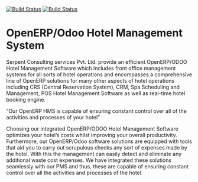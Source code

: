 [![Build Status](https://travis-ci.org/JayVora-SerpentCS/hotelmgmt_v8.svg?branch=10.0)](https://travis-ci.org/JayVora-SerpentCS/hotelmgmt_v8)
[![Build Status](https://travis-ci.org/JayVora-SerpentCS/hotelmgmt_v8.svg?branch=master)](https://travis-ci.org/JayVora-SerpentCS/hotelmgmt_v8)

OpenERP/Odoo Hotel Management System
====================================

Serpent Consulting services Pvt. Ltd. provide an efficient OpenERP/ODOO Hotel Management Software which includes front office management systems for all sorts of hotel operations and encompasses a comprehensive line of OpenERP solutions for many other aspects of hotel operations including CRS (Central Reservation System), CRM, Spa Scheduling and Management, POS Hotel Management Software as well as real-time hotel booking engine.

“Our OpenERP HMS is capable of ensuring constant control over all of the activities and processes of your hotel”
 

Choosing our integrated OpenERP/ODOO Hotel Management Software optimizes your hotel’s costs whilst improving your overall productivity. Furthermore, our OpenERP/Odoo software solutions are equipped with tools that aid you to carry out scrupulous checks any sort of expenses made by the hotel. With this the management can easily detect and eliminate any additional waste cost expenses. We have integrated these solutions seamlessly with our PMS and thus, these are capable of ensuring constant control over all the activities and processes of the hotel.
